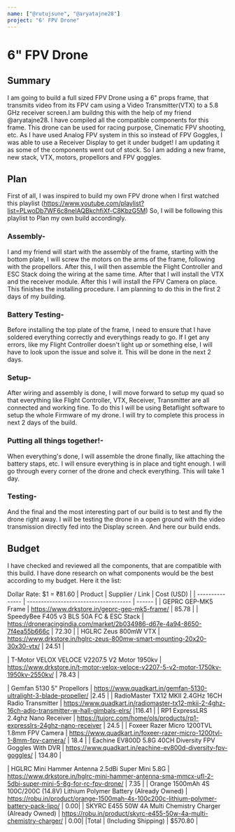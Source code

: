 ```yaml
---
name: ["@rutujsune", "@aryatajne28"]
project: "6' FPV Drone"
---
```


# 6" FPV Drone 

## Summary

I am going to build a full sized FPV Drone using a 6" props frame, that transmits video from its FPV cam using a Video Transmitter(VTX) to a 5.8 GHz receiver screen.I am buildng this with the help of my friend @aryatajne28. I have compiled all the compatible components for this frame. This drone can be used for racing purpose, Cinematic FPV shooting, etc. As I have used Analog FPV system in this so instead of FPV Goggles, I was able to use a Receiver Display to get it under budget! 
I am updating it as some of the components went out of stock. So I am adding a new frame, new stack, VTX, motors, propellors and FPV goggles.

## Plan

First of all, I was inspired to build my own FPV drone when I first watched this playlist (https://www.youtube.com/playlist?list=PLwoDb7WF6c8neIAQBkchfiXf-C8KbzG5M)
So, I will be following this playlist to Plan my own build accordingly.
### Assembly-
  I and my friend will start with the assembly of the frame, starting with the bottom plate, I will screw the motors on the arms of the frame, following with the propellors. After this, I will then assemble the Flight Controller and ESC Stack doing the wiring at the same time. After that I will install the VTX and the receiver module. After this I will install the FPV Camera on place. This finishes the installing procedure. I am planning to do this in the first 2 days of my building.
### Battery Testing-
  Before installing the top plate of the frame, I need to ensure that I have soldered everything correctly and everythings ready to go. If I get any errors, like my Flight Controller doesn't light up or something else, I will have to look upon the issue and solve it. This will be done in the next 2 days.
### Setup-
  After wiring and assembly is done, I will move forward to setup my quad so that everything like Flight Controller, VTX, Receiver, Transmitter are all connected and working fine. To do this I will be using Betaflight software to setup the whole Firmware of my drone. I will try to complete this process in next 2 days of the build.
### Putting all things together!-
  When everything's done, I will assemble the drone finally, like attaching the battery staps, etc. I will ensure everything is in place and tight enough. I will go through every corner of the drone and check everything. This will take 1 day.
### Testing-
  And the final and the most interesting part of our build is to test and fly the drone right away. I will be testing the drone in a open ground with the video transmission directly fed into the Display screen. And here our build ends.
## Budget

I have checked and reviewed all the components, that are compatible with this build. I have done research on what components would be the best according to my budget. Here it the list:

Dollar Rate: $1 = ₹81.60
| Product                                                                     | Supplier / Link                                                                                    | Cost (USD) |
| --------------- | ------------------------------------- | ------ |
| GEPRC GEP-MK5 Frame                     | https://www.drkstore.in/geprc-gep-mk5-frame/               | 85.78             | 
| SpeedyBee F405 v3 BLS 50A FC & ESC Stack                    | https://droneracingindia.com/market/2b034986-d67e-4a94-8650-7f4ea55b666c                 | 72.30             |
| HGLRC Zeus 800mW VTX                    |  https://www.drkstore.in/hglrc-zeus-800mw-smart-mounting-20x20-30x30-vtx/             | 24.51                 |

| T-Motor VELOX VELOCE V2207.5 V2 Motor 1950kv                    | https://www.drkstore.in/t-motor-velox-veloce-v2207-5-v2-motor-1750kv-1950kv-2550kv/                 | 78.43                  |

| Gemfan 5130 5" Propellors                    | https://www.quadkart.in/gemfan-5130-ultralight-3-blade-propeller/                 |2.45                  |
| RadioMaster TX12 MKII 2.4GHz 16CH Radio Transmitter                    | https://www.quadkart.in/radiomaster-tx12-mkii-2-4ghz-16ch-adio-transmitter-w-hall-gimbals-elrs/                 |116.41               |
| RP1 ExpressLRS 2.4ghz Nano Receiver                    | https://tujorc.com/home/ols/products/rp1-expresslrs-24ghz-nano-receiver                 | 24.5                  |
| Foxeer Razer Micro 1200TVL 1.8mm FPV Camera                    | https://www.quadkart.in/foxeer-razer-micro-1200tvl-1-8mm-fpv-camera/                 | 18.4                  |
| Eachine EV800D 5.8G 40CH Diversity FPV Goggles With DVR                     | https://www.quadkart.in/eachine-ev800d-diversity-fpv-goggles/                 | 134.80      |

| HGLRC Mini Hammer Antenna 2.5dBi Super Mini 5.8G | https://www.drkstore.in/hglrc-mini-hammer-antenna-sma-mmcx-ufl-2-5dbi-super-mini-5-8g-for-rc-fpv-drone/ | 7.35 |
| Orange 1500mAh 4S 100C/200C (14.8V) Lithium Polymer Battery (Already Owned)  | https://robu.in/product/orange-1500mah-4s-100c200c-lithium-polymer-battery-pack-lipo/                 | 0.00|
| SKYRC E455 50W 4A Multi Chemistry Charger (Already Owned)  | https://robu.in/product/skyrc-e455-50w-4a-multi-chemistry-charger/                 | 0.00|
|Total | (Including Shipping)             | $570.80 |

